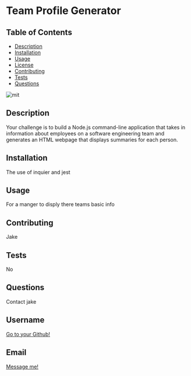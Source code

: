# Team Profile Generator

  ## Table of Contents
  - [Description](#description)
  - [Installation](#installation)
  - [Usage](#usage)
  - [License](#license)
  - [Contributing](#contributing)
  - [Tests](#tests)
  - [Questions](#questions)



![mit](https://img.shields.io/badge/license-mit-blue)

## Description
Your challenge is to build a Node.js command-line application that takes in information about employees on a software engineering team and generates an HTML webpage that displays summaries for each person.

## Installation
The use of inquier and jest

## Usage
For a manger to disply there teams basic info

## Contributing
Jake

## Tests
No

## Questions
Contact jake

## Username
[Go to your Github!](https://github.com/iamjakes)

## Email
[Message me!](jsnyder7207@icloud.com)
